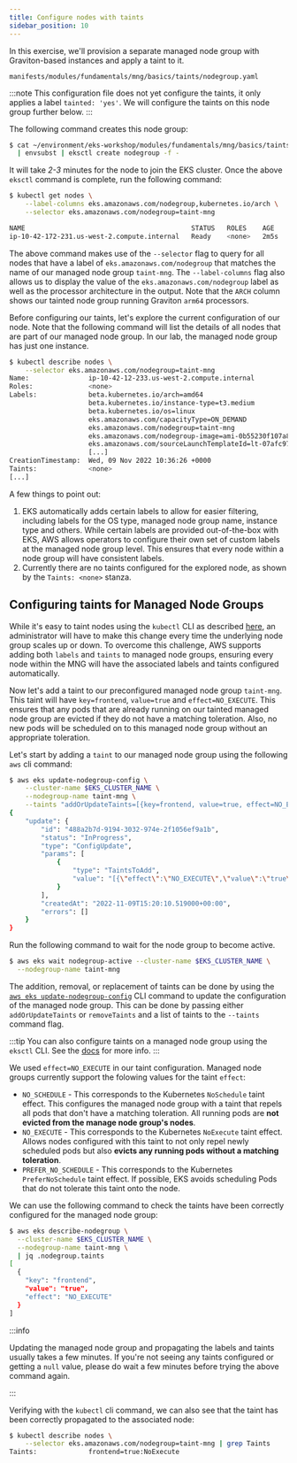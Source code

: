 ```yaml
---
title: Configure nodes with taints
sidebar_position: 10
---
```


In this exercise, we'll provision a separate managed node group with Graviton-based instances and apply a taint to it.

```file
manifests/modules/fundamentals/mng/basics/taints/nodegroup.yaml
```

:::note
This configuration file does not yet configure the taints, it only applies a label `tainted: 'yes'`. We will configure the taints on this node group further below.
:::

The following command creates this node group:

```bash timeout=600 hook=configure-taints
$ cat ~/environment/eks-workshop/modules/fundamentals/mng/basics/taints/nodegroup.yaml \
  | envsubst | eksctl create nodegroup -f -
```

It will take *2-3* minutes for the node to join the EKS cluster. Once the above `eksctl` command is complete, run the following command:

```bash
$ kubectl get nodes \
    --label-columns eks.amazonaws.com/nodegroup,kubernetes.io/arch \
    --selector eks.amazonaws.com/nodegroup=taint-mng

NAME                                          STATUS   ROLES    AGE    VERSION               NODEGROUP   ARCH
ip-10-42-172-231.us-west-2.compute.internal   Ready    <none>   2m5s   v1.27.7-eks-4f4795d   taint-mng   arm64
```

The above command makes use of the `--selector` flag to query for all nodes that have a label of `eks.amazonaws.com/nodegroup` that matches the name of our managed node group `taint-mng`. The `--label-columns` flag also allows us to display the value of the `eks.amazonaws.com/nodegroup` label as well as the processor architecture in the output. Note that the `ARCH` column shows our tainted node group running Graviton `arm64` processors.

Before configuring our taints, let's explore the current configuration of our node. Note that the following command will list the details of all nodes that are part of our managed node group. In our lab, the managed node group has just one instance. 

```bash
$ kubectl describe nodes \
    --selector eks.amazonaws.com/nodegroup=taint-mng
Name:               ip-10-42-12-233.us-west-2.compute.internal
Roles:              <none>
Labels:             beta.kubernetes.io/arch=amd64
                    beta.kubernetes.io/instance-type=t3.medium
                    beta.kubernetes.io/os=linux
                    eks.amazonaws.com/capacityType=ON_DEMAND
                    eks.amazonaws.com/nodegroup=taint-mng
                    eks.amazonaws.com/nodegroup-image=ami-0b55230f107a87100
                    eks.amazonaws.com/sourceLaunchTemplateId=lt-07afc97c4940b6622
                    [...]
CreationTimestamp:  Wed, 09 Nov 2022 10:36:26 +0000
Taints:             <none>
[...]
```

A few things to point out:

1. EKS automatically adds certain labels to allow for easier filtering, including labels for the OS type, managed node group name, instance type and others. While certain labels are provided out-of-the-box with EKS, AWS allows operators to configure their own set of custom labels at the managed node group level. This ensures that every node within a node group will have consistent labels. 
2. Currently there are no taints configured for the explored node, as shown by the `Taints: <none>` stanza. 

## Configuring taints for Managed Node Groups

While it's easy to taint nodes using the `kubectl` CLI as described [here](https://kubernetes.io/docs/concepts/scheduling-eviction/taint-and-toleration/#concepts), an administrator will have to make this change every time the underlying node group scales up or down. To overcome this challenge, AWS supports adding both `labels` and `taints` to managed node groups, ensuring every node within the MNG will have the associated labels and taints configured automatically. 

Now let's add a taint to our preconfigured managed node group `taint-mng`. This taint will have `key=frontend`, `value=true` and `effect=NO_EXECUTE`. This ensures that any pods that are already running on our tainted managed node group are evicted if they do not have a matching toleration. Also, no new pods will be scheduled on to this managed node group without an appropriate toleration.

Let's start by adding a `taint` to our managed node group using the following `aws` cli command: 

```bash timeout=180
$ aws eks update-nodegroup-config \
    --cluster-name $EKS_CLUSTER_NAME \
    --nodegroup-name taint-mng \
    --taints "addOrUpdateTaints=[{key=frontend, value=true, effect=NO_EXECUTE}]"
{
    "update": {
        "id": "488a2b7d-9194-3032-974e-2f1056ef9a1b",
        "status": "InProgress",
        "type": "ConfigUpdate",
        "params": [
            {
                "type": "TaintsToAdd",
                "value": "[{\"effect\":\"NO_EXECUTE\",\"value\":\"true\",\"key\":\"frontend\"}]"
            }
        ],
        "createdAt": "2022-11-09T15:20:10.519000+00:00",
        "errors": []
    }
}
```

Run the following command to wait for the node group to become active.
```bash
$ aws eks wait nodegroup-active --cluster-name $EKS_CLUSTER_NAME \
  --nodegroup-name taint-mng
```

The addition, removal, or replacement of taints can be done by using the [`aws eks update-nodegroup-config`](https://docs.aws.amazon.com/cli/latest/reference/eks/update-nodegroup-config.html) CLI command to update the configuration of the managed node group. This can be done by passing either `addOrUpdateTaints` or `removeTaints` and a list of taints to the `--taints` command flag. 

:::tip
You can also configure taints on a managed node group using the `eksctl` CLI. See the [docs](https://eksctl.io/usage/nodegroup-taints/) for more info.
:::

We used `effect=NO_EXECUTE` in our taint configuration. Managed node groups currently support the folowing values for the taint `effect`:
* `NO_SCHEDULE` - This corresponds to the Kubernetes `NoSchedule` taint effect. This configures the managed node group with a taint that repels all pods that don't have a matching toleration. All running pods are **not evicted from the manage node group's nodes**.
* `NO_EXECUTE` - This corresponds to the Kubernetes `NoExecute` taint effect. Allows nodes configured with this taint to not only repel newly scheduled pods but also **evicts any running pods without a matching toleration**.
* `PREFER_NO_SCHEDULE` - This corresponds to the Kubernetes `PreferNoSchedule` taint effect. If possible, EKS avoids scheduling Pods that do not tolerate this taint onto the node.

We can use the following command to check the taints have been correctly configured for the managed node group:

```bash
$ aws eks describe-nodegroup \
  --cluster-name $EKS_CLUSTER_NAME \
  --nodegroup-name taint-mng \
  | jq .nodegroup.taints
[
  {
    "key": "frontend",
    "value": "true",
    "effect": "NO_EXECUTE"
  }
]
```

:::info

Updating the managed node group and propagating the labels and taints usually takes a few minutes. If you're not seeing any taints configured or getting a `null` value, please do wait a few minutes before trying the above command again. 

:::

Verifying with the `kubectl` cli command, we can also see that the taint has been correctly propagated to the associated node:

```bash
$ kubectl describe nodes \
    --selector eks.amazonaws.com/nodegroup=taint-mng | grep Taints
Taints:             frontend=true:NoExecute
```
